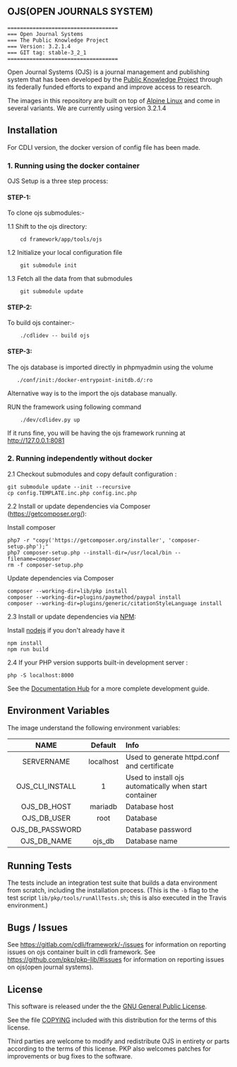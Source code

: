 ## OJS(OPEN JOURNALS SYSTEM) 

    ===================================
	=== Open Journal Systems
	=== The Public Knowledge Project
	=== Version: 3.2.1.4
	=== GIT tag: stable-3_2_1
	===================================

Open Journal Systems (OJS) is a journal management and publishing system that has been developed by the [Public Knowledge Project](https://pkp.sfu.ca/) through its federally funded efforts to expand and improve access to research.

The images in this repository are built on top of [Alpine Linux](https://alpinelinux.org/) and come in several variants. We are currently using version 3.2.1.4

## Installation

For CDLI version, the docker version of config file has been made.

### 1. Running using the docker container 

OJS Setup is a three step process:

#### STEP-1: 

To clone ojs submodules:-
 
1.1 Shift to the ojs directory:
            
        cd framework/app/tools/ojs
             
1.2 Initialize your local configuration file

        git submodule init
	
1.3 Fetch all the data from that submodules

        git submodule update

#### STEP-2:
To build ojs container:-

        ./cdlidev -- build ojs
    
#### STEP-3:

The ojs database is imported directly in phpmyadmin using the volume 

       ./conf/init:/docker-entrypoint-initdb.d/:ro

Alternative way is to the import the ojs database manually.

RUN the framework using following command 

        ./dev/cdlidev.py up

If it runs fine, you will be having the ojs framework running at http://127.0.0.1:8081

### 2. Running independently without docker

2.1 Checkout submodules and copy default configuration :

    git submodule update --init --recursive
    cp config.TEMPLATE.inc.php config.inc.php

2.2 Install or update dependencies via Composer (https://getcomposer.org/):

   Install composer 

    php7 -r "copy('https://getcomposer.org/installer', 'composer-setup.php');"
    php7 composer-setup.php --install-dir=/usr/local/bin --filename=composer
    rm -f composer-setup.php
   
  Update dependencies via Composer 
    
    composer --working-dir=lib/pkp install
    composer --working-dir=plugins/paymethod/paypal install
    composer --working-dir=plugins/generic/citationStyleLanguage install

2.3 Install or update dependencies via [NPM](https://www.npmjs.com/):
  
  Install [nodejs](https://nodejs.org/en/) if you don't already have it
    
    npm install
    npm run build

2.4 If your PHP version supports built-in development server :

    php -S localhost:8000

See the [Documentation Hub][doc-hub] for a more complete development guide.

## Environment Variables

The image understand the following environment variables:

| NAME            | Default   | Info                 |
|:---------------:|:---------:|:---------------------|
| SERVERNAME      | localhost | Used to generate httpd.conf and certificate            |
| OJS_CLI_INSTALL | 1         | Used to install ojs automatically when start container |
| OJS_DB_HOST     | mariadb   | Database host        |
| OJS_DB_USER     | root      | Database             |
| OJS_DB_PASSWORD |           | Database password    |
| OJS_DB_NAME     | ojs_db    | Database name        |

## Running Tests

The tests include an integration test suite that builds a data environment from
scratch, including the installation process. (This is the `-b` flag to the test
script `lib/pkp/tools/runAllTests.sh`; this is also executed in the Travis
environment.)

## Bugs / Issues

See https://gitlab.com/cdli/framework/-/issues for information on reporting issues on ojs container built in cdli framework.
See https://github.com/pkp/pkp-lib/#issues for information on reporting issues on ojs(open journal systems).

## License

This software is released under the the [GNU General Public License][gpl-licence].

See the file [COPYING][gpl-licence] included with this distribution for the terms
of this license.

Third parties are welcome to modify and redistribute OJS in entirety or parts
according to the terms of this license. PKP also welcomes patches for
improvements or bug fixes to the software.

[pkp]: https://pkp.sfu.ca/
[readme]: docs/README.md
[doc-hub]: https://docs.pkp.sfu.ca/
[php-unit]: https://phpunit.de/
[gpl-licence]: docs/COPYING
